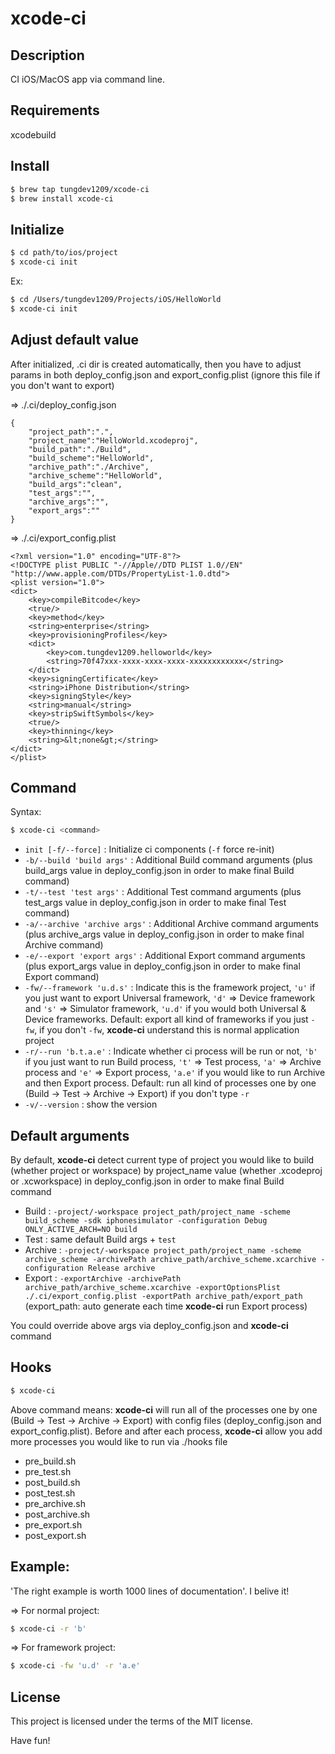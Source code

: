 # xcode-ci

## Description
CI iOS/MacOS app via command line.   

## Requirements
xcodebuild

## Install
```sh
$ brew tap tungdev1209/xcode-ci
$ brew install xcode-ci
```
## Initialize
```sh
$ cd path/to/ios/project
$ xcode-ci init
```
Ex:
```sh
$ cd /Users/tungdev1209/Projects/iOS/HelloWorld
$ xcode-ci init
```
## Adjust default value
After initialized, .ci dir is created automatically, then you have to adjust params in both deploy_config.json and export_config.plist (ignore this file if you don't want to export)

=> ./.ci/deploy_config.json
```
{
    "project_path":".",
    "project_name":"HelloWorld.xcodeproj",
    "build_path":"./Build",
    "build_scheme":"HelloWorld",
    "archive_path":"./Archive",
    "archive_scheme":"HelloWorld",
    "build_args":"clean",
    "test_args":"",
    "archive_args":"",
    "export_args":""
}
```

=> ./.ci/export_config.plist
```
<?xml version="1.0" encoding="UTF-8"?>
<!DOCTYPE plist PUBLIC "-//Apple//DTD PLIST 1.0//EN" "http://www.apple.com/DTDs/PropertyList-1.0.dtd">
<plist version="1.0">
<dict>
	<key>compileBitcode</key>
	<true/>
	<key>method</key>
	<string>enterprise</string>
	<key>provisioningProfiles</key>
	<dict>
		<key>com.tungdev1209.helloworld</key>
		<string>70f47xxx-xxxx-xxxx-xxxx-xxxxxxxxxxxx</string>
	</dict>
	<key>signingCertificate</key>
	<string>iPhone Distribution</string>
	<key>signingStyle</key>
	<string>manual</string>
	<key>stripSwiftSymbols</key>
	<true/>
	<key>thinning</key>
	<string>&lt;none&gt;</string>
</dict>
</plist>
```

## Command
Syntax: 
```sh
$ xcode-ci <command>
```
* ```init [-f/--force]``` : Initialize ci components (```-f``` force re-init)
* ```-b/--build 'build args'``` : Additional Build command arguments (plus build_args value in deploy_config.json in order to make final Build command)
* ```-t/--test 'test args'``` : Additional Test command arguments (plus test_args value in deploy_config.json in order to make final Test command)
* ```-a/--archive 'archive args'``` : Additional Archive command arguments (plus archive_args value in deploy_config.json in order to make final Archive command)
* ```-e/--export 'export args'``` : Additional Export command arguments (plus export_args value in deploy_config.json in order to make final Export command)
* ```-fw/--framework 'u.d.s'``` : Indicate this is the framework project, ```'u'``` if you just want to export Universal framework, ```'d'``` => Device framework and ```'s'``` => Simulator framework, ```'u.d'``` if you would both Universal & Device frameworks. Default: export all kind of frameworks if you just ```-fw```, if you don't ```-fw```, **xcode-ci** understand this is normal application project
* ```-r/--run 'b.t.a.e'``` : Indicate whether ci process will be run or not, ```'b'``` if you just want to run Build process, ```'t'``` => Test process, ```'a'``` => Archive process and ```'e'``` => Export process, ```'a.e'``` if you would like to run Archive and then Export process. Default: run all kind of processes one by one (Build -> Test -> Archive -> Export) if you don't type ```-r```
* ```-v/--version``` : show the version

## Default arguments
By default, **xcode-ci** detect current type of project you would like to build (whether project or workspace) by project_name value (whether .xcodeproj or .xcworkspace) in deploy_config.json in order to make final Build command

* Build : ```-project/-workspace project_path/project_name -scheme build_scheme -sdk iphonesimulator -configuration Debug ONLY_ACTIVE_ARCH=NO build```
* Test : same default Build args + ```test```
* Archive : ```-project/-workspace project_path/project_name -scheme archive_scheme -archivePath archive_path/archive_scheme.xcarchive -configuration Release archive```
* Export : ```-exportArchive -archivePath archive_path/archive_scheme.xcarchive -exportOptionsPlist ./.ci/export_config.plist -exportPath archive_path/export_path``` (export_path: auto generate each time **xcode-ci** run Export process)

You could override above args via deploy_config.json and **xcode-ci** command   

## Hooks
```sh
$ xcode-ci
```
Above command means: **xcode-ci** will run all of the processes one by one (Build -> Test -> Archive -> Export) with config files (deploy_config.json and export_config.plist). Before and after each process, **xcode-ci** allow you add more processes you would like to run via ./hooks file
* pre_build.sh
* pre_test.sh
* post_build.sh
* post_test.sh
* pre_archive.sh
* post_archive.sh
* pre_export.sh
* post_export.sh

## Example:
'The right example is worth 1000 lines of documentation'. I belive it!

=> For normal project:
```sh
$ xcode-ci -r 'b'
```
=> For framework project:
```sh
$ xcode-ci -fw 'u.d' -r 'a.e'
```

## License
This project is licensed under the terms of the MIT license.


Have fun!
